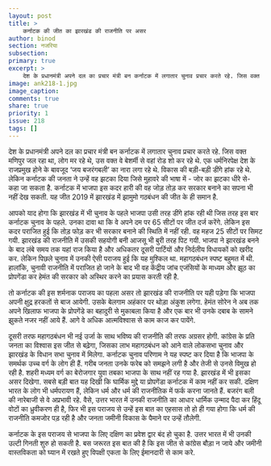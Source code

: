 ```yaml
---
layout: post
title: >
    कर्नाटक की जीत का झारखंड की राजनीति पर असर
author: binod
section: नजरिया
subsection:
primary: true
excerpt: >
    देश के प्रधानमंत्री अपने दल का प्रचार मंत्री बन कर्नाटक में लगातार चुनाव प्रचार करते रहे. जिस वक्त मणिपुर जल रहा था, लोग मर रहे थे, उस वक्त वे बेशर्मी से वहां रोड शो कर रहे थे.
image: ank218-1.jpg
image_caption: 
comments: true
share: true
priority: 1
issue: 218
tags: []
---
```


देश के प्रधानमंत्री अपने दल का प्रचार मंत्री बन कर्नाटक में लगातार चुनाव प्रचार करते रहे. जिस वक्त मणिपुर जल रहा था, लोग मर रहे थे, उस वक्त वे बेशर्मी से वहां रोड शो कर रहे थे. एक धर्मनिरपेक्ष देश के राजप्रमुख होने के बावजूद ‘जय बजरंगबली’ का नारा लगा रहे थे. विकास की बड़ी-बड़ी डींगे हांक रहे थे. लेकिन कर्नाटक की जनता ने उन्हें वह झटका दिया जिसे मुहावरे की भाषा में - जोर का झटका धीरे से- कहा जा सकता है. कर्नाटक में भाजपा इस कदर हारी की वह जोड़ तोड़ कर सरकार बनाने का सपना भी नहीं देख सकती. यह जीत 2019 में झारखंड में झामुमो गठबंधन की जीत के ही समान है.

आपको याद होगा कि झारखंड में भी चुनाव के पहले भाजपा उसी तरह डींगे हांक रही थी जिस तरह इस बार कर्नाटक चुनाव के पहले. उनका दावा था कि वे अपने दम पर 65 सीटों पर जीत दर्ज करेंगे. लेकिन इस कदर पराजित हुई कि तोड़ फोड़ कर भी सरकार बनाने की स्थिति में नहीं रही. वह महज 25 सीटों पर सिमट गयी. झारखंड की राजनीति में उसकी सहयोगी बनी आजसू भी बुरी तरह पिट गयी. भाजपा ने झारखंड बनने के बाद लंबे समय तक यहां राज किया है और अधिकतर दूसरी पार्टियों और निर्दलीय विधायकों को खरीद कर. लेकिन पिछले चुनाव में उनकी ऐसी पराजय हुई कि यह मुश्किल था. महागठबंधन स्पष्ट बहुमत में थी. हालांकि, चुनावी राजनीति में पराजित हो जाने के बाद भी वह केंद्रीय जांच एजंसियों के माध्यम और झूठ का प्रोपगेंडा कर हेमंत की सरकार को अस्थिर करने का प्रयास करती रही है.

तो कर्नाटक की इस शर्मनाक पराजय का पहला असर तो झारखंड की राजनीति पर यही पड़ेगा कि भाजपा अपनी क्षुद्र हरकतों से बाज आयेगी. उसके बेलगाम अहंकार पर थोड़ा अंकुश लगेगा. हेमंत सोरेन ने अब तक अपने खिलाफ भाजपा के प्रोपगेंडे का बहादुरी से मुकाबला किया है और एक बार भी उनके दबाब के सामने झुकते नजर नहीं आये हैं. आगे वे अधिक आत्मविश्वास से काम काज कर पायेंगे.

दूसरी तरफ महागठबंधन भी नई उर्जा के साथ भविष्य की राजनीति की तरफ अग्रसर होगी. कांग्रेस के प्रति जनता का विश्वास इस जीत से बढ़ेगा, जिसका लाभ महागठबंधन को आने वाले लोकसभा चुनाव और झारखंड के विधान सभा चुनाव में मिलेगा. कर्नाटक चुनाव परिणाम ने यह स्पष्ट कर दिया है कि भाजपा के समर्थक उच्च वर्ग के लोग ही हैं. गरीब जनता उनके फरेब को समझने लगी है और तेजी से उनसे विमुख हो रही है. शहरी मध्यम वर्ग का बेरोजगार युवा तबका भाजपा के साथ नहीं रह गया है. झारखंड में भी इसका असर दिखेगा.
सबसे बड़ी बात यह दिखी कि घार्मिक मुद्दे या प्रोपगेंडा कर्नाटक में काम नहीं कर सकी. दक्षिण भारत के लोग भी धर्मपरायण हैं, लेकिन धर्म और धर्म की राजनीतिक में फर्क करना जानते हैं. बजरंग बली की नारेबाजी से वे अप्रभावी रहे. वैसे, उत्तर भारत में उनकी राजनीति का आधार धार्मिक उन्माद पैदा कर हिंदू वोटों का ध्रुवीकरण ही है, फिर भी इस पराजय से उन्हें इस बात का एहसास तो हो ही गया होगा कि धर्म की राजनीति कमजोर पड़ रही है और जनता जमीनी विकास के पैमाने पर उन्हें तौलेगी.

कर्नाटक के इस पराजय से भाजपा के लिए दक्षिण का प्रवेश द्वार बंद हो चुका है. उत्तर भारत में भी उनकी उल्टी गिनती शुरु हो सकती है. बस जरूरत इस बात की है कि इस जीत से कांग्रेस बौड़ा न जाये और जमीनी वास्तविकता को घ्यान में रखते हुए विपक्षी एकता के लिए ईमानदारी से काम करे.